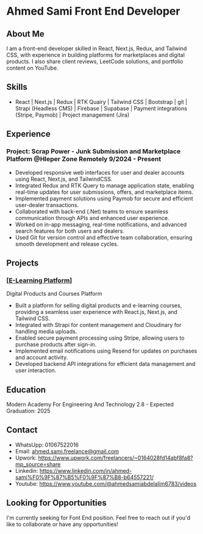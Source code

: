 # Ahmed Sami Front End Developer

## About Me

I am a front-end developer skilled in React, Next.js, Redux, and Tailwind CSS, with experience in building platforms for marketplaces and digital products. I also share client reviews, LeetCode solutions, and portfolio content on YouTube.

## Skills

- React | Next.js | Redux | RTK Quairy | Tailwind CSS | Bootstrap | git | Strapi (Headless CMS) | Firebase | Supabase |  Payment integrations (Stripe, Paymob) | Project management (Jira)

## Experience

### Project: Scrap Power - Junk Submission and Marketplace Platform @Hleper Zone  Remotely  9/2024 - Present
- Developed responsive web interfaces for user and dealer accounts using React, Next.js, and TailwindCSS.
- Integrated Redux and RTK Query to manage application state, enabling real-time updates for user
submissions, offers, and marketplace items.
- Implemented payment solutions using Paymob for secure and efficient user-dealer transactions.
- Collaborated with back-end (.Net) teams to ensure seamless communication through APIs and enhanced
user experience.
- Worked on in-app messaging, real-time notifications, and advanced search features for both users and
dealers.
- Used Git for version control and effective team collaboration, ensuring smooth development and release
cycles.

## Projects

### [[E-Learning Platform](https://github.com/Ahmed-Sami-Abdelaleem/E-commerce-FrontEnd)]

Digital Products and Courses Platform
- Built a platform for selling digital products and e-learning courses, providing a seamless user experience
with React.js, Next.js, and Tailwind CSS.
- Integrated with Strapi for content management and Cloudinary for handling media uploads.
- Enabled secure payment processing using Stripe, allowing users to purchase products after sign-in.
- Implemented email notifications using Resend for updates on purchases and account activity.
- Developed backend API integrations for efficient data management and user interaction.


## Education

Modern Academy For Engineering And Technology
2.8 - Expected Graduation: 2025

## Contact

- WhatsUpp: 01067522016
- Email: ahmed.sami.freelance@gmail.com
- Upwork: https://www.upwork.com/freelancers/~0164028fd14abf8fa8?mp_source=share
- Linkedin: https://www.linkedin.com/in/ahmed-sami%F0%9F%87%B5%F0%9F%87%B8-b64557221/
- Youtube: https://www.youtube.com/@ahmedsamiabdelalim6783/videos

## Looking for Opportunities

I'm currently seeking for Font End position. Feel free to reach out if you'd like to collaborate or have any opportunities!
